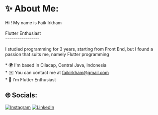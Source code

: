 # ✨ About Me:
Hi ! My name is Faik Irkham<br><br>Flutter Enthusiast<br>-----------------<br><br>I studied programming for 3 years, starting from Front End, but I found a passion that suits me, namely Flutter programming<br><br>* 🌍  I'm based in Cilacap, Central Java, Indonesia <br>* ✉️  You can contact me at [faikirkham@gmail.com](mailto:faikirkham@gmail.com)<br>* 🧠  I'm Flutter Enthusiast


## 🌐 Socials:
[![Instagram](https://img.shields.io/badge/Instagram-%23E4405F.svg?logo=Instagram&logoColor=white)](https://www.instagram.com/faikirkham) [![LinkedIn](https://img.shields.io/badge/LinkedIn-%230077B5.svg?logo=linkedin&logoColor=white)](https://www.linkedin.com/in/faikirkham/) 

<!---
Faik-irkham/Faik-irkham is a ✨ special ✨ repository because its `README.md` (this file) appears on your GitHub profile.
You can click the Preview link to take a look at your changes.
--->
